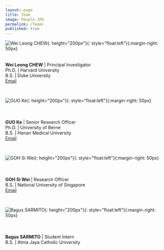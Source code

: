 ```yaml
---
layout: page
title: Team
image: People.JPG
permalink: /Team/
published: true
---
```



![Wei Leong CHEW](https://chewlab.github.io/assets/images/Chew-Wei-Leong-cropped.jpg){: height="200px"}{: style="float:left"}{:margin-right: 50px}
<br><br><br><b>Wei Leong CHEW</b> | Principal Investigator<br>Ph.D. | Harvard University <br>B.S. | Duke University <br><a href="mailto:chewwl@gis.a-star.edu.sg">Email</a>

<br>
  
![GUO Ke](https://chewlab.github.io/assets/images/Guo-Ke-cropped.jpg){: height="200px"}{: style="float:left"}{:margin-right: 50px}
<br><br><br><br><b>GUO Ke</b> | Senior Research Officer<br>Ph.D. | University of Berne  <br>B.S. | Henan Medical University <br><a href="mailto:guok@gis.a-star.edu.sg">Email</a>

<br>

![GOH Si Wei](https://chewlab.github.io/assets/images/Goh-Si-Wei-cropped.jpg){: height="200px"}{: style="float:left"}{:margin-right: 50px}
<br><br><br><br><b>GOH Si Wei</b> | Research Officer <br>B.S. | National University of Singapore <br><a href="mailto:goh_si_wei@gis.a-star.edu.sg">Email</a>

<br>

![Bagus SARMITO](https://chewlab.github.io/assets/images/Bagus_Sarmito_cropped.jpg){: height="200px"}{: style="float:left"}{:margin-right: 50px}
<br><br><br><br><b>Bagus SARMITO</b> | Student Intern <br>B.S. | Atma Jaya Catholic University
